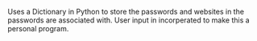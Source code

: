 Uses a Dictionary in Python to store the passwords and websites in the passwords are associated with.
User input in incorperated to make this a personal program.

